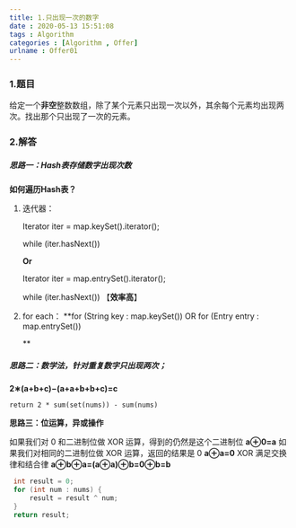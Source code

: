 ```yaml
---
title: 1.只出现一次的数字
date : 2020-05-13 15:51:08
tags : Algorithm
categories : [Algorithm , Offer]
urlname : Offer01
---
```


### 1.题目

给定一个**非空**整数数组，除了某个元素只出现一次以外，其余每个元素均出现两次。找出那个只出现了一次的元素。

### 2.解答

##### 思路一：Hash表存储数字出现次数

**如何遍历Hash表？**

1. 迭代器：

   Iterator iter = map.keySet().iterator();

   while (iter.hasNext())

   **Or**

    

   Iterator iter = map.entrySet().iterator();

   while (iter.hasNext()) 【**效率高**】

2. for each：
   **for (String key : map.keySet())
   OR
   for (Entry entry : map.entrySet())
   
   **

##### 思路二：数学法，针对重复数字只出现两次；

**2∗(a+b+c)−(a+a+b+b+c)=c**

```
return 2 * sum(set(nums)) - sum(nums)
```

**思路三：位运算，异或操作**

如果我们对 0 和二进制位做 XOR 运算，得到的仍然是这个二进制位
**a⊕0=a**
如果我们对相同的二进制位做 XOR 运算，返回的结果是 0
**a⊕a=0**
XOR 满足交换律和结合律
 **a⊕b⊕a=(a⊕a)⊕b=0⊕b=b**

```java
 int result = 0;
 for (int num : nums) {
     result = result ^ num;
 }
 return result;
```